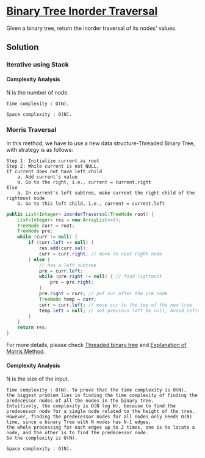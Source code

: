 # [Binary Tree Inorder Traversal](https://leetcode.com/articles/binary-tree-inorder-traversal/#)

Given a binary tree, return the inorder traversal of its nodes' values.

## Solution

### Iterative using Stack

#### Complexity Analysis

N is the number of node.

    Time complexity : O(N).

    Space complexity : O(N). 

### Morris Traversal
    
In this method, we have to use a new data structure-Threaded Binary Tree, with strategy is as follows:

    Step 1: Initialize current as root
    Step 2: While current is not NULL,
    If current does not have left child
        a. Add current’s value
        b. Go to the right, i.e., current = current.right
    Else
        a. In current's left subtree, make current the right child of the rightmost node
        b. Go to this left child, i.e., current = current.left

```java
public List<Integer> inorderTraversal(TreeNode root) {
    List<Integer> res = new ArrayList<>();
    TreeNode curr = root;
    TreeNode pre;
    while (curr != null) {
        if (curr.left == null) {
            res.add(curr.val);
            curr = curr.right; // move to next right node
        } else { 
            // has a left subtree
            pre = curr.left;
            while (pre.right != null) { // find rightmost
                pre = pre.right;
            }
            pre.right = curr; // put cur after the pre node
            TreeNode temp = curr; 
            curr = curr.left; // move cur to the top of the new tree
            temp.left = null; // set previous left be null, avoid infinite loops
        }
    }
    return res;
}
```

For more details, please check [Threaded binary tree](https://en.wikipedia.org/wiki/Threaded_binary_tree)
and [Explanation of Morris Method](https://stackoverflow.com/questions/5502916/explain-morris-inorder-tree-traversal-without-using-stacks-or-recursion).

#### Complexity Analysis

N is the size of the input.

    Time complexity : O(N). To prove that the time complexity is O(N),
    the biggest problem lies in finding the time complexity of finding the predecessor nodes of all the nodes in the binary tree. 
    Intuitively, the complexity is O(N log⁡ N), because to find the predecessor node for a single node related to the height of the tree.
    However, finding the predecessor nodes for all nodes only needs O(N) time, since a binary Tree with N nodes has N-1 edges,
    the whole processing for each edges up to 2 times, one is to locate a node, and the other is to find the predecessor node.
    So the complexity is O(N).

    Space complexity : O(N). 

